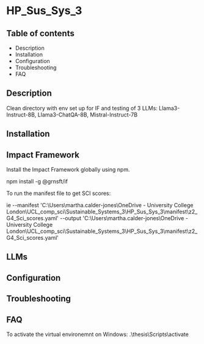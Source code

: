 # HP_Sus_Sys_3

##  Table of contents

- Description
- Installation
- Configuration
- Troubleshooting
- FAQ

## Description
Clean directory with env set up for IF and testing of 3 LLMs: Llama3-Instruct-8B, Llama3-ChatQA-8B, Mistral-Instruct-7B

## Installation
## Impact Framework
Install the Impact Framework globally using npm.

npm install -g @grnsft/if

To run the manifest file to get SCI scores: 

ie --manifest 'C:\Users\martha.calder-jones\OneDrive - University College London\UCL_comp_sci\Sustainable_Systems_3\HP_Sus_Sys_3\manifest\z2_G4_Sci_scores.yaml' --output 'C:\Users\martha.calder-jones\OneDrive - University College London\UCL_comp_sci\Sustainable_Systems_3\HP_Sus_Sys_3\manifest\z2_G4_Sci_scores.yaml'

## LLMs

## Configuration

## Troubleshooting

## FAQ


To activate the virtual environemnt on Windows: .\thesis\Scripts\activate
